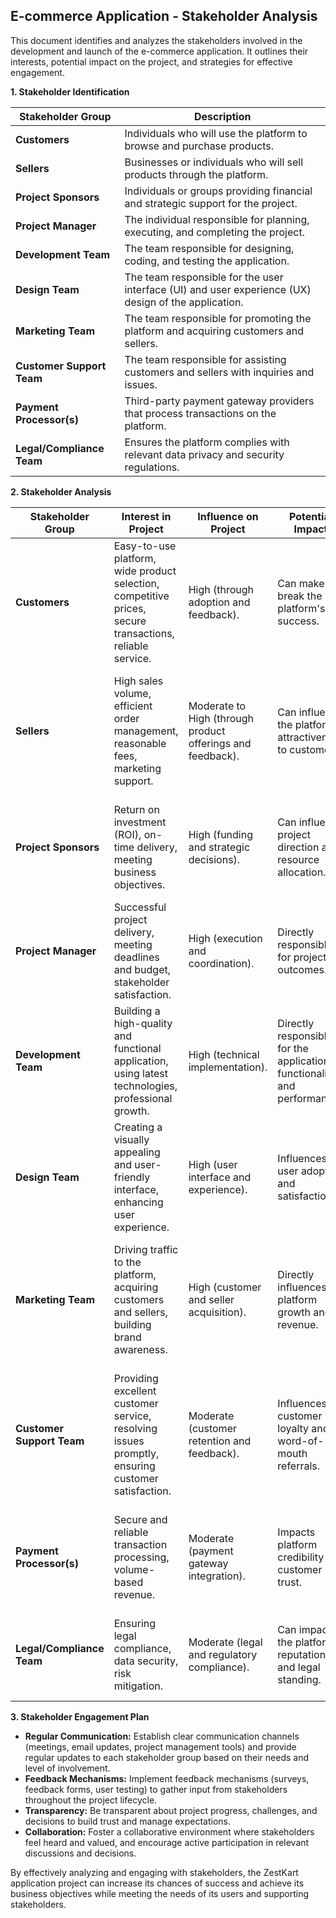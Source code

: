 ## E-commerce Application - Stakeholder Analysis

This document identifies and analyzes the stakeholders involved in the development and launch of the e-commerce application. It outlines their interests, potential impact on the project, and strategies for effective engagement.

**1. Stakeholder Identification**

Stakeholder Group | Description 
--- | --- 
**Customers** | Individuals who will use the platform to browse and purchase products.
**Sellers** | Businesses or individuals who will sell products through the platform.
| **Project Sponsors** | Individuals or groups providing financial and strategic support for the project. | 
| **Project Manager** | The individual responsible for planning, executing, and completing the project. |
| **Development Team** | The team responsible for designing, coding, and testing the application. |
| **Design Team** | The team responsible for the user interface (UI) and user experience (UX) design of the application. |
| **Marketing Team** | The team responsible for promoting the platform and acquiring customers and sellers. |
| **Customer Support Team** | The team responsible for assisting customers and sellers with inquiries and issues. |
| **Payment Processor(s)** | Third-party payment gateway providers that process transactions on the platform. |
| **Legal/Compliance Team** | Ensures the platform complies with relevant data privacy and security regulations. | 

**2. Stakeholder Analysis**

| Stakeholder Group | Interest in Project | Influence on Project | Potential Impact | Engagement Strategy |
--- | --- | --- | --- | ---
| **Customers** |  Easy-to-use platform, wide product selection, competitive prices, secure transactions, reliable service. |  High (through adoption and feedback). |  Can make or break the platform's success. | Provide excellent user experience, solicit feedback, offer incentives, build community. |
| **Sellers** |  High sales volume, efficient order management, reasonable fees, marketing support. |  Moderate to High (through product offerings and feedback). |  Can influence the platform's attractiveness to customers. | Offer competitive selling plans, provide marketing tools, ensure efficient order fulfillment, foster seller community. |
| **Project Sponsors** |  Return on investment (ROI), on-time delivery, meeting business objectives. |  High (funding and strategic decisions). | Can influence project direction and resource allocation. | Regular progress reports, clear communication of milestones and risks, alignment with business goals. | 
| **Project Manager** | Successful project delivery, meeting deadlines and budget, stakeholder satisfaction. | High (execution and coordination). |  Directly responsible for project outcomes. |  Facilitate communication, manage expectations, mitigate risks, ensure team collaboration. |
| **Development Team** |  Building a high-quality and functional application, using latest technologies, professional growth. | High (technical implementation). | Directly responsible for the application's functionality and performance. | Clear requirements, technical guidance, supportive environment, recognition for contributions. |
| **Design Team** | Creating a visually appealing and user-friendly interface, enhancing user experience. | High (user interface and experience). | Influences user adoption and satisfaction. |  User research, usability testing, collaboration with development team, design system implementation. |
| **Marketing Team** |  Driving traffic to the platform, acquiring customers and sellers, building brand awareness. |  High (customer and seller acquisition). |  Directly influences platform growth and revenue. | Market research, target audience identification, marketing campaigns, content creation, social media engagement. |
| **Customer Support Team** | Providing excellent customer service, resolving issues promptly, ensuring customer satisfaction. |  Moderate (customer retention and feedback). |  Influences customer loyalty and word-of-mouth referrals. | Training on platform features, access to relevant information, efficient support channels, feedback collection. |
| **Payment Processor(s)** |  Secure and reliable transaction processing, volume-based revenue. | Moderate (payment gateway integration). |  Impacts platform credibility and customer trust. |  Contract negotiation, technical integration, compliance requirements, ongoing support. |
| **Legal/Compliance Team** |  Ensuring legal compliance, data security, risk mitigation. | Moderate (legal and regulatory compliance). | Can impact the platform's reputation and legal standing. | Regular consultations, legal reviews, compliance audits, data protection measures. | 

**3. Stakeholder Engagement Plan**

* **Regular Communication:** Establish clear communication channels (meetings, email updates, project management tools) and provide regular updates to each stakeholder group based on their needs and level of involvement.
* **Feedback Mechanisms:** Implement feedback mechanisms (surveys, feedback forms, user testing) to gather input from stakeholders throughout the project lifecycle.
* **Transparency:** Be transparent about project progress, challenges, and decisions to build trust and manage expectations. 
* **Collaboration:** Foster a collaborative environment where stakeholders feel heard and valued, and encourage active participation in relevant discussions and decisions.

By effectively analyzing and engaging with stakeholders, the ZestKart application project can increase its chances of success and achieve its business objectives while meeting the needs of its users and supporting stakeholders. 
